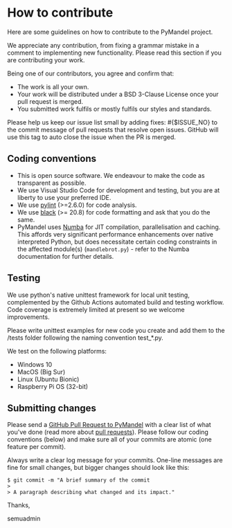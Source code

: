 # How to contribute

Here are some guidelines on how to contribute to the PyMandel project.

We appreciate any contribution, from fixing a grammar mistake in a comment to implementing new functionality. Please read this section if you are contributing your work.

Being one of our contributors, you agree and confirm that:

* The work is all your own.
* Your work will be distributed under a BSD 3-Clause License once your pull request is merged.
* You submitted work fulfils or mostly fulfils our styles and standards.

Please help us keep our issue list small by adding fixes: #{$ISSUE_NO} to the commit message of pull requests that resolve open issues. GitHub will use this tag to auto close the issue when the PR is merged.

## Coding conventions

* This is open source software. We endeavour to make the code as transparent as possible.
* We use Visual Studio Code for development and testing, but you are at liberty to use your preferred IDE.
* We use [pylint](https://pypi.org/project/pylint/) (>=2.6.0) for code analysis.
* We use [black](https://pypi.org/project/black/) (>= 20.8) for code formatting and ask that you do the same.
* PyMandel uses [Numba](http://numba.pydata.org/) for JIT compilation, parallelisation and caching. This affords very significant
performance enhancements over native interpreted Python, but does necessitate certain coding constraints in the affected module(s) (`mandlebrot.py`) - refer to the Numba documentation for further details.

## Testing

We use python's native unittest framework for local unit testing, complemented by the Github Actions automated build and testing workflow. Code coverage is extremely limited at present so we welcome improvements.

Please write unittest examples for new code you create and add them to the /tests folder following the naming convention test_*.py.

We test on the following platforms:
* Windows 10
* MacOS (Big Sur)
* Linux (Ubuntu Bionic)
* Raspberry Pi OS (32-bit)

## Submitting changes

Please send a [GitHub Pull Request to PyMandel](https://github.com/semuconsulting/PyMandel/pulls) with a clear list of what you've done (read more about [pull requests](https://docs.github.com/en/free-pro-team@latest/github/collaborating-with-issues-and-pull-requests/about-pull-requests)). Please follow our coding conventions (below) and make sure all of your commits are atomic (one feature per commit).

Always write a clear log message for your commits. One-line messages are fine for small changes, but bigger changes should look like this:

    $ git commit -m "A brief summary of the commit
    > 
    > A paragraph describing what changed and its impact."



Thanks,

semuadmin